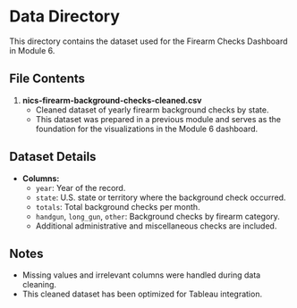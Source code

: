 # Data Directory

This directory contains the dataset used for the Firearm Checks Dashboard in Module 6.

## File Contents
1. **nics-firearm-background-checks-cleaned.csv**
   - Cleaned dataset of yearly firearm background checks by state.
   - This dataset was prepared in a previous module and serves as the foundation for the visualizations in the Module 6 dashboard.

## Dataset Details
- **Columns:**
  - `year`: Year of the record.
  - `state`: U.S. state or territory where the background check occurred.
  - `totals`: Total background checks per month.
  - `handgun`, `long_gun`, `other`: Background checks by firearm category.
  - Additional administrative and miscellaneous checks are included.

## Notes
- Missing values and irrelevant columns were handled during data cleaning.
- This cleaned dataset has been optimized for Tableau integration.
